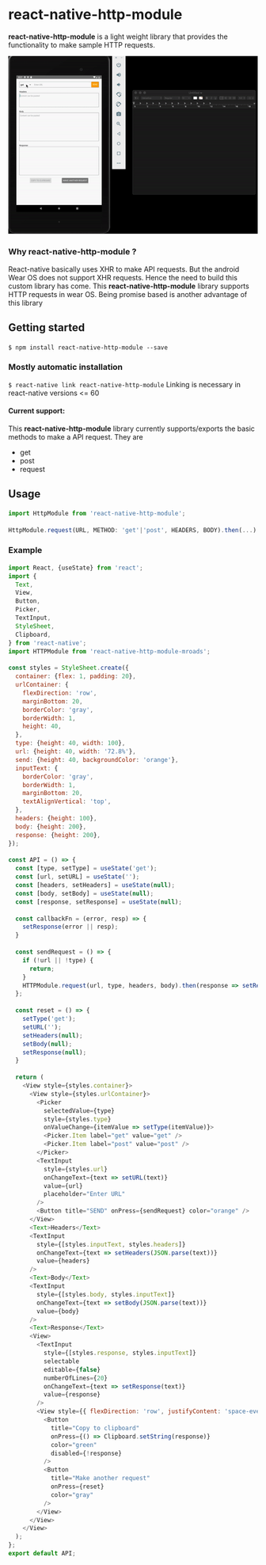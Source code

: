 # react-native-http-module
**react-native-http-module** is a light weight library that provides the functionality to make sample HTTP requests.

![](http-module.gif)

### Why react-native-http-module ?
React-native basically uses XHR to make API requests. But the android Wear OS does not support XHR requests. Hence the need to build this custom library has come. This **react-native-http-module** library supports HTTP requests in wear OS. Being promise based is another advantage of this library

## Getting started
`$ npm install react-native-http-module --save`

### Mostly automatic installation
`$ react-native link react-native-http-module`
Linking is necessary in react-native versions <= 60

#### Current support:
This **react-native-http-module** library currently supports/exports the basic methods to make a API request. They are 
- get
- post
- request

## Usage
```javascript
import HttpModule from 'react-native-http-module';

HttpModule.request(URL, METHOD: 'get'|'post', HEADERS, BODY).then(...).catch(...);
```

### Example
```javascript
import React, {useState} from 'react';
import {
  Text,
  View,
  Button,
  Picker,
  TextInput,
  StyleSheet,
  Clipboard,
} from 'react-native';
import HTTPModule from 'react-native-http-module-mroads';

const styles = StyleSheet.create({
  container: {flex: 1, padding: 20},
  urlContainer: {
    flexDirection: 'row',
    marginBottom: 20,
    borderColor: 'gray',
    borderWidth: 1,
    height: 40,
  },
  type: {height: 40, width: 100},
  url: {height: 40, width: '72.8%'},
  send: {height: 40, backgroundColor: 'orange'},
  inputText: {
    borderColor: 'gray',
    borderWidth: 1,
    marginBottom: 20,
    textAlignVertical: 'top',
  },
  headers: {height: 100},
  body: {height: 200},
  response: {height: 200},
});

const API = () => {
  const [type, setType] = useState('get');
  const [url, setURL] = useState('');
  const [headers, setHeaders] = useState(null);
  const [body, setBody] = useState(null);
  const [response, setResponse] = useState(null);

  const callbackFn = (error, resp) => {
    setResponse(error || resp);
  }

  const sendRequest = () => {
    if (!url || !type) {
      return;
    }
    HTTPModule.request(url, type, headers, body).then(response => setResponse(response)).catch(error => setResponse(error));
  };

  const reset = () => {
    setType('get');
    setURL('');
    setHeaders(null);
    setBody(null);
    setResponse(null);
  }

  return (
    <View style={styles.container}>
      <View style={styles.urlContainer}>
        <Picker
          selectedValue={type}
          style={styles.type}
          onValueChange={itemValue => setType(itemValue)}>
          <Picker.Item label="get" value="get" />
          <Picker.Item label="post" value="post" />
        </Picker>
        <TextInput
          style={styles.url}
          onChangeText={text => setURL(text)}
          value={url}
          placeholder="Enter URL"
        />
        <Button title="SEND" onPress={sendRequest} color="orange" />
      </View>
      <Text>Headers</Text>
      <TextInput
        style={[styles.inputText, styles.headers]}
        onChangeText={text => setHeaders(JSON.parse(text))}
        value={headers}
      />
      <Text>Body</Text>
      <TextInput
        style={[styles.body, styles.inputText]}
        onChangeText={text => setBody(JSON.parse(text))}
        value={body}
      />
      <Text>Response</Text>
      <View>
        <TextInput
          style={[styles.response, styles.inputText]}
          selectable
          editable={false}
          numberOfLines={20}
          onChangeText={text => setResponse(text)}
          value={response}
        />
        <View style={{ flexDirection: 'row', justifyContent: 'space-evenly' }}>
          <Button
            title="Copy to clipboard"
            onPress={() => Clipboard.setString(response)}
            color="green"
            disabled={!response}
          />
          <Button
            title="Make another request"
            onPress={reset}
            color="gray"
          />
        </View>
      </View>
    </View>
  );
};
export default API;
```